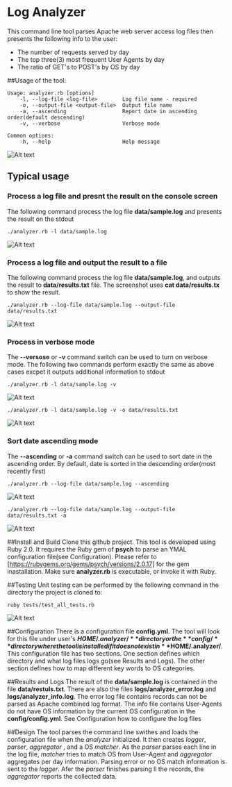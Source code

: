 # Log Analyzer

This command line tool parses Apache web server access log files then presents the following info to the user:

* The number of requests served by day
* The top three(3) most frequent User Agents by day
* The ratio of GET's to POST's by OS by day

##Usage of the tool:
```
Usage: analyzer.rb [options]
    -l, --log-file <log-file>        Log file name - required
    -o, --output-file <output-file>  Output file name
    -a, --ascending                  Report date in ascending order(default descending)
    -v, --verbose                    Verbose mode

Common options:
    -h, --help                       Help message
```

![Alt text](/data/help-screen.jpg?raw=true "Help Screenshot")

## Typical usage

### Process a log file and presnt the result on the console screen
The following command process the log file **data/sample.log** and presents the result on the stdout

`./analyzer.rb -l data/sample.log`

![Alt text](/data/regular-screen.jpg?raw=true "Result Screenshot")

### Process a log file and output the result to a file
The following command process the log file **data/sample.log**, and outputs the result to **data/results.txt** file. The screenshot uses 
**cat data/results.tx** to show the result.

`./analyzer.rb --log-file data/sample.log --output-file data/results.txt`

![Alt text](/data/output-file.jpg?raw=true "Result Screenshot")

### Process in verbose mode
The **--versose** or **-v** command switch can be used to turn on verbose mode. The following two commands perform exactly the same as above cases excpet it outputs additional information to stdout

`./analyzer.rb -l data/sample.log -v`

![Alt text](/data/verbose-screen.jpg?raw=true "Result Screenshot")

`./analyzer.rb -l data/sample.log -v -o data/results.txt`

![Alt text](/data/verbose-with-output-screen.jpg?raw=true "Result Screenshot")

### Sort date ascending mode
The **--ascending** or **-a** command switch can be used to sort date in the ascending order. By default, date is sorted in the descending order(most recently first)

`./analyzer.rb --log-file data/sample.log --ascending`

![Alt text](/data/ascending.jpg?raw=true "Result Screenshot")

`./analyzer.rb --log-file data/sample.log --output-file data/results.txt -a`

![Alt text](/data/ascending-file.jpg?raw=true "Result Screenshot")

##Install and Build
Clone this github project. This tool is developed using Ruby 2.0. It requires the Ruby gem of **psych** to parse an YMAL configuration file(see Configuration). Please refer to [https://rubygems.org/gems/psych/versions/2.0.17] for the gem inastallation.
Make sure **analyzer.rb** is executable, or invoke it with Ruby.

##Testing
Unit testing can be performed by the following command in the directory the project is cloned to:

`ruby tests/test_all_tests.rb`

![Alt text](/data/unit-testings.jpg?raw=true "Result Screenshot")

##Configuration
There is a configuration file **config.yml**. The tool will look for this file under user's **$HOME/.analyzer/** directory or the **config/** directory where the tool is installed if it does not exist in **$HOME/.analyzer/**. This configuration file has two sections. One section defines which directory and what log files logs go(see Results and Logs). The other section defines how to map different key words to OS categories.

##Results and Logs
The result of the **data/sample.log** is contained in the file **data/restuls.txt**. There are also the files **logs/analyzer_error.log** and **logs/analyzer_info.log**. The error log file contains records can not be parsed as Apache combined log format. The info file contains User-Agents do not have OS information by the current OS configuration in the **config/config.yml**. See Configuration how to configure the log files

##Design
The tool parses the command line swithes and loads the configuration file when the *analyzer* initialized. It then creates *logger*, *parser*, *aggregator*
, and a OS *matcher*. As the *parser* parses each line in the log file, *matcher* tries to match OS from User-Agent and *aggregator* aggregates per day information. Parsing error or no OS match information is sent to the *logger*. Afer the *parser* finishes parsing ll the records, the *aggregator* reports the collected data.
